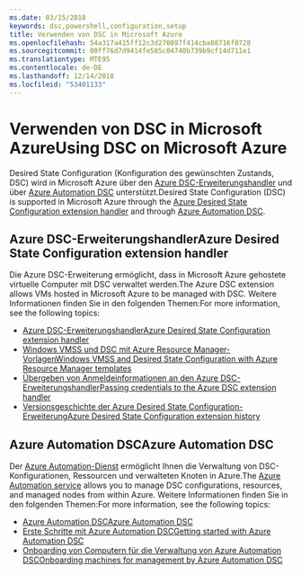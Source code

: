 ```yaml
---
ms.date: 03/15/2018
keywords: dsc,powershell,configuration,setup
title: Verwenden von DSC in Microsoft Azure
ms.openlocfilehash: 54a317a415ff12c3d270897f414cba88716f0728
ms.sourcegitcommit: 00ff76d7d9414fe585c04740b739b9cf14d711e1
ms.translationtype: MTE95
ms.contentlocale: de-DE
ms.lasthandoff: 12/14/2018
ms.locfileid: "53401133"
---
```

# <a name="using-dsc-on-microsoft-azure"></a><span data-ttu-id="9555d-103">Verwenden von DSC in Microsoft Azure</span><span class="sxs-lookup"><span data-stu-id="9555d-103">Using DSC on Microsoft Azure</span></span>

<span data-ttu-id="9555d-104">Desired State Configuration (Konfiguration des gewünschten Zustands, DSC) wird in Microsoft Azure über den [Azure DSC-Erweiterungshandler](/azure/virtual-machines/extensions/dsc-overview) und über [Azure Automation DSC](/azure/automation/automation-dsc-overview) unterstützt.</span><span class="sxs-lookup"><span data-stu-id="9555d-104">Desired State Configuration (DSC) is supported in Microsoft Azure through the [Azure Desired State Configuration extension handler](/azure/virtual-machines/extensions/dsc-overview) and through [Azure Automation DSC](/azure/automation/automation-dsc-overview).</span></span>

## <a name="azure-desired-state-configuration-extension-handler"></a><span data-ttu-id="9555d-105">Azure DSC-Erweiterungshandler</span><span class="sxs-lookup"><span data-stu-id="9555d-105">Azure Desired State Configuration extension handler</span></span>

<span data-ttu-id="9555d-106">Die Azure DSC-Erweiterung ermöglicht, dass in Microsoft Azure gehostete virtuelle Computer mit DSC verwaltet werden.</span><span class="sxs-lookup"><span data-stu-id="9555d-106">The Azure DSC extension allows VMs hosted in Microsoft Azure to be managed with DSC.</span></span>
<span data-ttu-id="9555d-107">Weitere Informationen finden Sie in den folgenden Themen:</span><span class="sxs-lookup"><span data-stu-id="9555d-107">For more information, see the following topics:</span></span>

- [<span data-ttu-id="9555d-108">Azure DSC-Erweiterungshandler</span><span class="sxs-lookup"><span data-stu-id="9555d-108">Azure Desired State Configuration extension handler</span></span>](/azure/virtual-machines/extensions/dsc-overview)
- [<span data-ttu-id="9555d-109">Windows VMSS und DSC mit Azure Resource Manager-Vorlagen</span><span class="sxs-lookup"><span data-stu-id="9555d-109">Windows VMSS and Desired State Configuration with Azure Resource Manager templates</span></span>](/azure/virtual-machines/extensions/dsc-template)
- [<span data-ttu-id="9555d-110">Übergeben von Anmeldeinformationen an den Azure DSC-Erweiterungshandler</span><span class="sxs-lookup"><span data-stu-id="9555d-110">Passing credentials to the Azure DSC extension handler</span></span>](/azure/virtual-machines/extensions/dsc-credentials)
- [<span data-ttu-id="9555d-111">Versionsgeschichte der Azure Desired State Configuration-Erweiterung</span><span class="sxs-lookup"><span data-stu-id="9555d-111">Azure Desired State Configuration extension history</span></span>](azureDscexthistory.md)

## <a name="azure-automation-dsc"></a><span data-ttu-id="9555d-112">Azure Automation DSC</span><span class="sxs-lookup"><span data-stu-id="9555d-112">Azure Automation DSC</span></span>

<span data-ttu-id="9555d-113">Der [Azure Automation-Dienst](https://azure.microsoft.com/en-us/services/automation/) ermöglicht Ihnen die Verwaltung von DSC-Konfigurationen, Ressourcen und verwalteten Knoten in Azure.</span><span class="sxs-lookup"><span data-stu-id="9555d-113">The [Azure Automation service](https://azure.microsoft.com/en-us/services/automation/) allows you to manage DSC configurations, resources, and managed nodes from within Azure.</span></span> <span data-ttu-id="9555d-114">Weitere Informationen finden Sie in den folgenden Themen:</span><span class="sxs-lookup"><span data-stu-id="9555d-114">For more information, see the following topics:</span></span>

- [<span data-ttu-id="9555d-115">Azure Automation DSC</span><span class="sxs-lookup"><span data-stu-id="9555d-115">Azure Automation DSC</span></span>](/azure/automation/automation-dsc-overview)
- [<span data-ttu-id="9555d-116">Erste Schritte mit Azure Automation DSC</span><span class="sxs-lookup"><span data-stu-id="9555d-116">Getting started with Azure Automation DSC</span></span>](/azure/automation/automation-dsc-getting-started)
- [<span data-ttu-id="9555d-117">Onboarding von Computern für die Verwaltung von Azure Automation DSC</span><span class="sxs-lookup"><span data-stu-id="9555d-117">Onboarding machines for management by Azure Automation DSC</span></span>](/azure/automation/automation-dsc-onboarding)